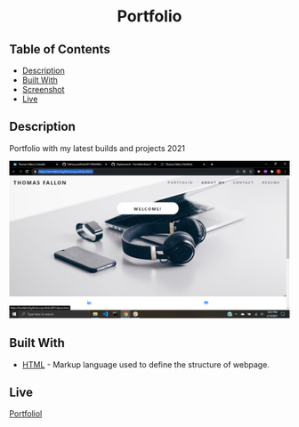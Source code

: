 <div align="center">

# Portfolio

</div>

## Table of Contents 

* [Description](#description)
* [Built With](#built-with)
* [Screenshot](#screenshot)
* [Live](#Live)

## Description
Portfolio with my latest builds and projects 2021 


<p><img src="assets/Screenshot27.png"></p>



## Built With

* [HTML](https://html.spec.whatwg.org/) - Markup language used to define the structure of webpage.


## Live 
[Portfoliol](https://tomfallon9.github.io/portfolio2021/)
